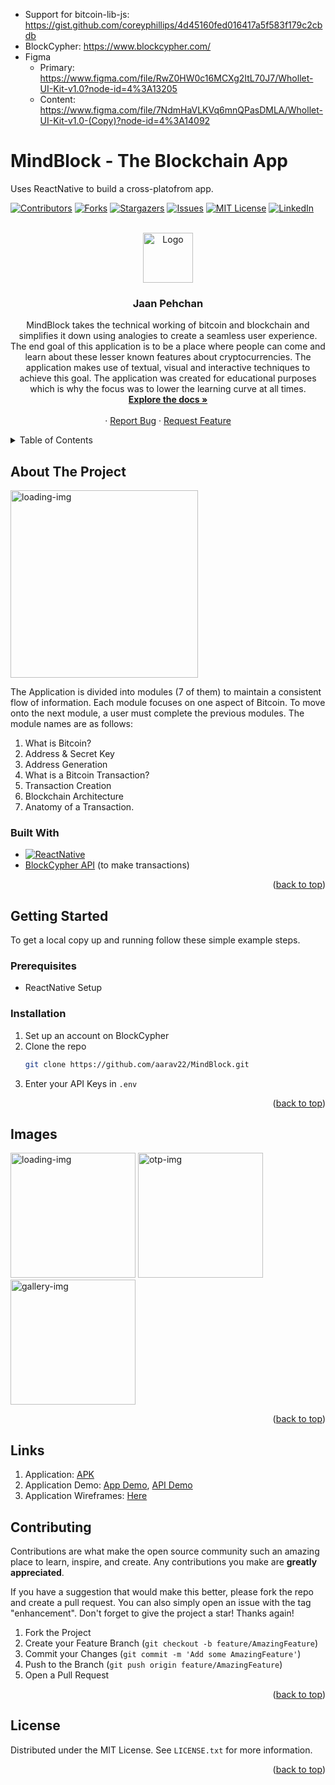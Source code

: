 
- Support for bitcoin-lib-js: https://gist.github.com/coreyphillips/4d45160fed016417a5f583f179c2cbdb
- BlockCypher: https://www.blockcypher.com/
- Figma
    - Primary: https://www.figma.com/file/RwZ0HW0c16MCXg2ItL70J7/Whollet-UI-Kit-v1.0?node-id=4%3A13205
    - Content: https://www.figma.com/file/7NdmHaVLKVq6mnQPasDMLA/Whollet-UI-Kit-v1.0-(Copy)?node-id=4%3A14092
# MindBlock - The Blockchain App


Uses ReactNative to build a cross-platofrom app.

<a name="readme-top"></a>



<!-- PROJECT SHIELDS -->
<!--
*** I'm using markdown "reference style" links for readability.
*** Reference links are enclosed in brackets [ ] instead of parentheses ( ).
*** See the bottom of this document for the declaration of the reference variables
*** for contributors-url, forks-url, etc. This is an optional, concise syntax you may use.
*** https://www.markdownguide.org/basic-syntax/#reference-style-links
-->
[![Contributors][contributors-shield]][contributors-url]
[![Forks][forks-shield]][forks-url]
[![Stargazers][stars-shield]][stars-url]
[![Issues][issues-shield]][issues-url]
[![MIT License][license-shield]][license-url]
[![LinkedIn][linkedin-shield]][linkedin-url]



<!-- PROJECT LOGO -->
<br />
<div align="center">
  <a href="https://github.com/aarav22/MindBlock">
    <img src="images/logo.png" alt="Logo" width="80" height="80">
  </a>

<h3 align="center">Jaan Pehchan</h3>

  <p align="center">
    MindBlock takes the technical working of bitcoin and blockchain and simplifies it down using analogies to create a seamless user experience. The end goal of this application is to be a place where people can come and learn about these lesser known features about cryptocurrencies. The application makes use of textual, visual and interactive techniques to achieve this goal. The application was created for educational purposes which is why the focus was to lower the learning curve at all times. 
    <br />
    <a href="https://github.com/aarav22/MindBlock"><strong>Explore the docs »</strong></a>
    <br />
    <br />
    <!-- <a href="https://github.com/aarav22/MindBlock">View Demo</a> -->
    ·
    <a href="https://github.com/aarav22/MindBlock/issues">Report Bug</a>
    ·
    <a href="https://github.com/aarav22/MindBlock/issues">Request Feature</a>
  </p>
</div>



<!-- TABLE OF CONTENTS -->
<details>
  <summary>Table of Contents</summary>
  <ol>
    <li>
      <a href="#about-the-project">About The Project</a>
      <ul>
        <li><a href="#built-with">Built With</a></li>
      </ul>
    </li>
    <li>
      <a href="#getting-started">Getting Started</a>
      <ul>
        <li><a href="#prerequisites">Prerequisites</a></li>
        <li><a href="#installation">Installation</a></li>
      </ul>
    </li>
    <li><a href="#usage">Usage</a></li>
    <li><a href="#contributing">Contributing</a></li>
    <li><a href="#license">License</a></li>
  </ol>
</details>


<!-- ABOUT THE PROJECT -->
## About The Project

<img src="images/app-img.png" alt="loading-img" width="300"/>

The Application is divided into modules (7 of them) to maintain a consistent flow of information. Each module focuses on one aspect of Bitcoin. To move onto the next module, a user must complete the previous modules. The module names are as follows: 
1. What is Bitcoin?
2. Address & Secret Key
3. Address Generation
4. What is a Bitcoin Transaction?
5. Transaction Creation
6. Blockchain Architecture
7. Anatomy of a Transaction. 
 


### Built With

* [![ReactNative][ReactNative]][ReactNative-url]
* [BlockCypher API](https://www.blockcypher.com/dev/bitcoin/) (to make transactions)

<p align="right">(<a href="#readme-top">back to top</a>)</p>



<!-- GETTING STARTED -->
## Getting Started

To get a local copy up and running follow these simple example steps.

### Prerequisites

* ReactNative Setup

### Installation

1. Set up an account on BlockCypher
2. Clone the repo
   ```sh
   git clone https://github.com/aarav22/MindBlock.git
   ```
3. Enter your API Keys in `.env`

<p align="right">(<a href="#readme-top">back to top</a>)</p>



<!-- USAGE EXAMPLES -->
## Images
<!-- [![product shot 1][product-shot-1]](#) -->
<img src="images/txn-img.png" alt="loading-img" width="200"/>
<img src="images/sec-key.png" alt="otp-img" width="200"/>
<img src="images/add-img.png" alt="gallery-img" width="200"/>

<!-- [![product shot 3][product-shot-3]](#)
[![product shot 4][product-shot-4]](#) -->
<p align="right">(<a href="#readme-top">back to top</a>)</p>

## Links
1. Application: [APK](https://drive.google.com/drive/folders/1N99I2qs8V7FVjOYwx48Y4O9QT7rUXRAl?usp=sharing)
2. Application Demo: [App Demo](https://drive.google.com/file/d/1uMmACfQlEZtecamnmhr0Jqy-_C8-C5uV/view?usp=sharing), [API Demo](https://drive.google.com/file/d/1uMmACfQlEZtecamnmhr0Jqy-_C8-C5uV/view?usp=sharing)
3. Application Wireframes: [Here](https://www.figma.com/file/7NdmHaVLKVq6mnQPasDMLA/Whollet-UI-Kit-v1.0-Copy?node-id=244%3A15400)
<!-- CONTRIBUTING -->
## Contributing

Contributions are what make the open source community such an amazing place to learn, inspire, and create. Any contributions you make are **greatly appreciated**.

If you have a suggestion that would make this better, please fork the repo and create a pull request. You can also simply open an issue with the tag "enhancement".
Don't forget to give the project a star! Thanks again!

1. Fork the Project
2. Create your Feature Branch (`git checkout -b feature/AmazingFeature`)
3. Commit your Changes (`git commit -m 'Add some AmazingFeature'`)
4. Push to the Branch (`git push origin feature/AmazingFeature`)
5. Open a Pull Request

<p align="right">(<a href="#readme-top">back to top</a>)</p>



<!-- LICENSE -->
## License

Distributed under the MIT License. See `LICENSE.txt` for more information.

<p align="right">(<a href="#readme-top">back to top</a>)</p>



<!-- MARKDOWN LINKS & IMAGES -->
<!-- https://www.markdownguide.org/basic-syntax/#reference-style-links -->
[contributors-shield]: https://img.shields.io/github/contributors/aarav22/MindBlock.svg?style=for-the-badge
[contributors-url]: https://github.com/aarav22/MindBlock/graphs/contributors
[forks-shield]: https://img.shields.io/github/forks/aarav22/MindBlock.svg?style=for-the-badge
[forks-url]: https://github.com/aarav22/MindBlock/network/members
[stars-shield]: https://img.shields.io/github/stars/aarav22/MindBlock.svg?style=for-the-badge
[stars-url]: https://github.com/aarav22/MindBlock/stargazers
[issues-shield]: https://img.shields.io/github/issues/aarav22/MindBlock.svg?style=for-the-badge
[issues-url]: https://github.com/aarav22/MindBlock/issues
[license-shield]: https://img.shields.io/github/license/aarav22/MindBlock.svg?style=for-the-badge
[license-url]: https://github.com/aarav22/MindBlock/blob/master/LICENSE.txt
[linkedin-shield]: https://img.shields.io/badge/-LinkedIn-black.svg?style=for-the-badge&logo=linkedin&colorB=555
[linkedin-url]: https://linkedin.com/in/aarav22
[arch-img]: images/graph_img.jpeg
[product-screenshot]: images/app_img.jpeg
[product-shot-1]: images/graph_img.jpeg
[product-shot-2]: images/loading_img.png
[product-shot-3]: images/otp_img.png
[product-shot-4]: images/gallery_img.png
[Next.js]: https://img.shields.io/badge/next.js-000000?style=for-the-badge&logo=nextdotjs&logoColor=white
[Next-url]: https://nextjs.org/
[ReactNative]: https://img.shields.io/badge/react_native-%2320232a.svg?style=for-the-badge&logo=react&logoColor=%2361DAFB
[ReactNative-url]: https://reactnative.dev/
[Strapi]: https://camo.githubusercontent.com/7b181416931b19e4f5c19a139a9f8609621f9b8350f266f543bf19f93c7bf219/68747470733a2f2f7374726170692e696f2f6173736574732f7374726170692d6c6f676f2d6c696768742e737667
[Node.js]: https://img.shields.io/badge/node.js-6DA55F?style=for-the-badge&logo=node.js&logoColor=white
[Node.js-url]: https://nodejs.org/
[Express.js]: https://img.shields.io/badge/express.js-%23404d59.svg?style=for-the-badge&logo=express&logoColor=%2361DAFB
[Express.js-url]:http://expressjs.com
[Neo4j]: https://img.shields.io/badge/Neo4j-008CC1?style=for-the-badge&logo=neo4j&logoColor=white
[Neo4j-url]: https://neo4j.com/
[Strapi-url]: https://github.com/strapi/strapi
[React.js]: https://img.shields.io/badge/React-20232A?style=for-the-badge&logo=react&logoColor=61DAFB
[React-url]: https://reactjs.org/
[Vue.js]: https://img.shields.io/badge/Vue.js-35495E?style=for-the-badge&logo=vuedotjs&logoColor=4FC08D
[Vue-url]: https://vuejs.org/
[Angular.io]: https://img.shields.io/badge/Angular-DD0031?style=for-the-badge&logo=angular&logoColor=white
[Angular-url]: https://angular.io/
[Svelte.dev]: https://img.shields.io/badge/Svelte-4A4A55?style=for-the-badge&logo=svelte&logoColor=FF3E00
[Svelte-url]: https://svelte.dev/
[Laravel.com]: https://img.shields.io/badge/Laravel-FF2D20?style=for-the-badge&logo=laravel&logoColor=white
[Laravel-url]: https://laravel.com
[Bootstrap.com]: https://img.shields.io/badge/Bootstrap-563D7C?style=for-the-badge&logo=bootstrap&logoColor=white
[Bootstrap-url]: https://getbootstrap.com
[JQuery.com]: https://img.shields.io/badge/jQuery-0769AD?style=for-the-badge&logo=jquery&logoColor=white
[JQuery-url]: https://jquery.com 

